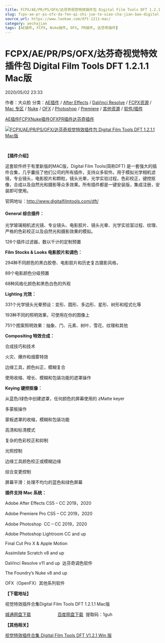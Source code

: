 ```yaml
---
title: FCPX/AE/PR/PS/OFX/达芬奇视觉特效插件包 Digital Film Tools DFT 1.2.1.1 Mac版
slug: fcpx-ae-pr-ps-ofx-da-fen-qi-shi-jue-te-xiao-cha-jian-bao-digital-film-tools-dft-1-2-1-1-macban
source_url: https://www.lookae.com/dft-1211-mac/
category: aechajian
tags: [AE插件, FCPX, Nuke插件, OFX, PR插件, 达芬奇插件]
---
```

# FCPX/AE/PR/PS/OFX/达芬奇视觉特效插件包 Digital Film Tools DFT 1.2.1.1 Mac版

2020/05/02 23:33

作者：大众脸
分类：[AE插件](https://www.lookae.com/after-effects/aechajian/) / [After Effects](https://www.lookae.com/after-effects/) / [DaVinci Resolve](https://www.lookae.com/qitarjcj/resolvezy/) / [FCPX资源](https://www.lookae.com/fcpx/) / [Mac 专区](https://www.lookae.com/mac-osx/) / [Nuke](https://www.lookae.com/qitarjcj/nukezy/) / [OFX](https://www.lookae.com/qitarjcj/ofxzy/) / [Photoshop](https://www.lookae.com/qitarjcj/pszy/) / [Premiere](https://www.lookae.com/qitarjcj/premierezy/) / [其他资源](https://www.lookae.com/qitarjcj/otherzy/) / [软件/插件](https://www.lookae.com/qitarjcj/)

[AE插件](https://www.lookae.com/tag/ae%e6%8f%92%e4%bb%b6/)[FCPX](https://www.lookae.com/tag/fcpx/)[Nuke插件](https://www.lookae.com/tag/nuke%e6%8f%92%e4%bb%b6/)[OFX](https://www.lookae.com/tag/ofx/)[PR插件](https://www.lookae.com/tag/pr%e6%8f%92%e4%bb%b6/)[达芬奇插件](https://www.lookae.com/tag/%e8%be%be%e8%8a%ac%e5%a5%87%e6%8f%92%e4%bb%b6/)

[![FCPX/AE/PR/PS/OFX/达芬奇视觉特效插件包 Digital Film Tools DFT 1.2.1.1 Mac版](https://www.lookae.com/wp-content/uploads/2017/09/DFT1.jpg "FCPX/AE/PR/PS/OFX/达芬奇视觉特效插件包 Digital Film Tools DFT 1.2.1.1 Mac版-LookAE.com")](https://www.lookae.com/wp-content/uploads/2017/09/DFT1.jpg)

[﻿](https://cloud.video.taobao.com//play/u/705956171/p/1/e/6/t/1/50023112620.mp4)

**【插件介绍】**

这套软件终于有里新版的MAC版，Digital Film Tools(简称DFT) 是一套强大的插件合集，几乎囊括了他们公司的所有插件，支持众多软件。用于模拟光学相机滤镜，专业镜头，电影胶片和颗粒，镜头光晕，光学实验过程，色彩校正，键控抠像，合成以及自然光和摄影等众多效果。所有插件都是一键安装版，集成注册，安装即可使用。

官网地址：http://www.digitalfilmtools.com/dft/

#### General 综合插件：

光学玻璃相机滤光镜、专业镜头、电影胶片、镜头光晕、光学实验室过程、纹理、严格的色彩校正以及自然光和摄影效果的模拟。

126个插件过滤器，数以千计的定制预置

**Film Stocks & Looks 电影胶片和调色：**

294种不同颜色的黑白胶卷、电影胶片和历史复古摄影风格，

89个电影颜色分级预置

68种风格化颜色和黑色白色的外观

**Lighting 光效：**

331个光学镜头光晕预设：变形、圆形、多边形、星形、树形和程式化等

193种不同的照明效果，可使用在你的图像上

751个图案照明效果：抽象、门、元素、树叶、雪花、纹理和其他

**Compositing 特效合成：**

合成技巧和技术

火灾、爆炸和烟雾特效

边缘工具，颜色纠正，模糊复合

使用收缩、增长、模糊和包装功能的遮罩操作

**Keying 键控抠像：**

从蓝色/绿色中创建遮罩，任何颜色的屏幕使用的 zMatte keyer

多蒙板操作

蒙板遮罩的收缩，模糊和包装功能

高清和标清模式

复杂的色彩校正和抑制

光照控制

边缘工具颜色校正或模糊边缘

综合变更控制

屏幕平滑：处理不均匀的蓝色和绿色屏幕

**插件支持 Mac 系统：**

Adobe After Effects CS5 – CC 2019，2020

Adobe Premiere Pro CS5 – CC 2019，2020

Adobe Photoshop  CC – CC 2019，2020

Adobe Photoshop Lightroom CC and up

Final Cut Pro X & Apple Motion

Assimilate Scratch v8 and up

DaVinci Resolve v11 and up  达芬奇调色软件

The Foundry’s Nuke v8 and up

OFX（OpenFX）其他系列软件

**【下载地址】**

视觉特效插件合集Digital Film Tools DFT 1.2.1.1 Mac版

[城通网盘下载](https://72k.us/file/680462-441200651)                      [百度网盘下载](https://pan.baidu.com/s/1COpjEIkawJ_sel-cgm5cMw)  提取码：1guh

**【其他相关】**

[视觉特效插件合集 Digital Film Tools DFT V1.2.1 Win 版](https://www.lookae.com/dft-121/)
